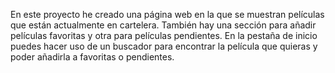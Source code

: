En este proyecto he creado una página web en la que se muestran películas que están actualmente en cartelera. También hay una sección para añadir películas favoritas y otra para películas pendientes. En la pestaña de inicio puedes hacer uso de un buscador para encontrar la película que quieras y poder añadirla a favoritas o pendientes.